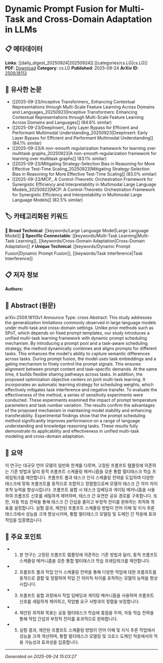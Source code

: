 <!-- KEYWORD_LINKING_METADATA:
{
  "processed_timestamp": "2025-09-24T15:03:27.433617",
  "vocabulary_version": "1.0",
  "selected_keywords": [
    "Large Language Model",
    "Dynamic Prompt Fusion",
    "Multi-Task Learning",
    "Cross-Domain Adaptation",
    "Task Interference"
  ],
  "rejected_keywords": [],
  "similarity_scores": {
    "Large Language Model": 0.85,
    "Dynamic Prompt Fusion": 0.7,
    "Multi-Task Learning": 0.8,
    "Cross-Domain Adaptation": 0.78,
    "Task Interference": 0.72
  },
  "extraction_method": "AI_prompt_based",
  "budget_applied": true,
  "candidates_json": {
    "candidates": [
      {
        "surface": "Large Language Models",
        "canonical": "Large Language Model",
        "aliases": [
          "LLM",
          "Large Language Models"
        ],
        "category": "broad_technical",
        "rationale": "Essential for linking discussions on advanced natural language processing techniques.",
        "novelty_score": 0.2,
        "connectivity_score": 0.9,
        "specificity_score": 0.6,
        "link_intent_score": 0.85
      },
      {
        "surface": "Dynamic Prompt Fusion",
        "canonical": "Dynamic Prompt Fusion",
        "aliases": [
          "Prompt Fusion",
          "Dynamic Prompt Scheduling"
        ],
        "category": "unique_technical",
        "rationale": "Represents a novel technique introduced in the paper for improving multi-task learning.",
        "novelty_score": 0.75,
        "connectivity_score": 0.65,
        "specificity_score": 0.8,
        "link_intent_score": 0.7
      },
      {
        "surface": "Multi-Task Learning",
        "canonical": "Multi-Task Learning",
        "aliases": [
          "MTL"
        ],
        "category": "specific_connectable",
        "rationale": "Central to the paper's approach and widely applicable in machine learning contexts.",
        "novelty_score": 0.3,
        "connectivity_score": 0.85,
        "specificity_score": 0.7,
        "link_intent_score": 0.8
      },
      {
        "surface": "Cross-Domain Adaptation",
        "canonical": "Cross-Domain Adaptation",
        "aliases": [
          "Domain Adaptation"
        ],
        "category": "specific_connectable",
        "rationale": "Key concept for linking studies on model generalization across different domains.",
        "novelty_score": 0.4,
        "connectivity_score": 0.75,
        "specificity_score": 0.75,
        "link_intent_score": 0.78
      },
      {
        "surface": "Task Interference",
        "canonical": "Task Interference",
        "aliases": [
          "Negative Transfer"
        ],
        "category": "unique_technical",
        "rationale": "Important for understanding challenges in multi-task learning environments.",
        "novelty_score": 0.65,
        "connectivity_score": 0.6,
        "specificity_score": 0.78,
        "link_intent_score": 0.72
      }
    ],
    "ban_list_suggestions": [
      "method",
      "experiment",
      "performance",
      "model stability",
      "transferability"
    ]
  },
  "decisions": [
    {
      "candidate_surface": "Large Language Models",
      "resolved_canonical": "Large Language Model",
      "decision": "linked",
      "scores": {
        "novelty": 0.2,
        "connectivity": 0.9,
        "specificity": 0.6,
        "link_intent": 0.85
      }
    },
    {
      "candidate_surface": "Dynamic Prompt Fusion",
      "resolved_canonical": "Dynamic Prompt Fusion",
      "decision": "linked",
      "scores": {
        "novelty": 0.75,
        "connectivity": 0.65,
        "specificity": 0.8,
        "link_intent": 0.7
      }
    },
    {
      "candidate_surface": "Multi-Task Learning",
      "resolved_canonical": "Multi-Task Learning",
      "decision": "linked",
      "scores": {
        "novelty": 0.3,
        "connectivity": 0.85,
        "specificity": 0.7,
        "link_intent": 0.8
      }
    },
    {
      "candidate_surface": "Cross-Domain Adaptation",
      "resolved_canonical": "Cross-Domain Adaptation",
      "decision": "linked",
      "scores": {
        "novelty": 0.4,
        "connectivity": 0.75,
        "specificity": 0.75,
        "link_intent": 0.78
      }
    },
    {
      "candidate_surface": "Task Interference",
      "resolved_canonical": "Task Interference",
      "decision": "linked",
      "scores": {
        "novelty": 0.65,
        "connectivity": 0.6,
        "specificity": 0.78,
        "link_intent": 0.72
      }
    }
  ]
}
-->

# Dynamic Prompt Fusion for Multi-Task and Cross-Domain Adaptation in LLMs

## 📋 메타데이터

**Links**: [[daily_digest_20250924|20250924]] [[categories/cs.LG|cs.LG]]
**PDF**: [Download](https://arxiv.org/pdf/2509.18113.pdf)
**Category**: cs.LG
**Published**: 2025-09-24
**ArXiv ID**: [2509.18113](https://arxiv.org/abs/2509.18113)

## 🔗 유사한 논문
- [[2025-09-23/Inceptive Transformers_ Enhancing Contextual Representations through Multi-Scale Feature Learning Across Domains and Languages_20250923|Inceptive Transformers: Enhancing Contextual Representations through Multi-Scale Feature Learning Across Domains and Languages]] (84.6% similar)
- [[2025-09-23/DeepInsert_ Early Layer Bypass for Efficient and Performant Multimodal Understanding_20250923|DeepInsert: Early Layer Bypass for Efficient and Performant Multimodal Understanding]] (84.1% similar)
- [[2025-09-23/A non-smooth regularization framework for learning over multitask graphs_20250923|A non-smooth regularization framework for learning over multitask graphs]] (83.1% similar)
- [[2025-09-23/Mitigating Strategy-Selection Bias in Reasoning for More Effective Test-Time Scaling_20250923|Mitigating Strategy-Selection Bias in Reasoning for More Effective Test-Time Scaling]] (83.0% similar)
- [[2025-09-23/MCP_ A Control-Theoretic Orchestration Framework for Synergistic Efficiency and Interpretability in Multimodal Large Language Models_20250923|MCP: A Control-Theoretic Orchestration Framework for Synergistic Efficiency and Interpretability in Multimodal Large Language Models]] (82.5% similar)

## 🏷️ 카테고리화된 키워드
**🧠 Broad Technical**: [[keywords/Large Language Model|Large Language Model]]
**🔗 Specific Connectable**: [[keywords/Multi-Task Learning|Multi-Task Learning]], [[keywords/Cross-Domain Adaptation|Cross-Domain Adaptation]]
**⚡ Unique Technical**: [[keywords/Dynamic Prompt Fusion|Dynamic Prompt Fusion]], [[keywords/Task Interference|Task Interference]]

## 📋 저자 정보

**Authors:** 

## 📄 Abstract (원문)

arXiv:2509.18113v1 Announce Type: cross 
Abstract: This study addresses the generalization limitations commonly observed in large language models under multi-task and cross-domain settings. Unlike prior methods such as SPoT, which depends on fixed prompt templates, our study introduces a unified multi-task learning framework with dynamic prompt scheduling mechanism. By introducing a prompt pool and a task-aware scheduling strategy, the method dynamically combines and aligns prompts for different tasks. This enhances the model's ability to capture semantic differences across tasks. During prompt fusion, the model uses task embeddings and a gating mechanism to finely control the prompt signals. This ensures alignment between prompt content and task-specific demands. At the same time, it builds flexible sharing pathways across tasks. In addition, the proposed optimization objective centers on joint multi-task learning. It incorporates an automatic learning strategy for scheduling weights, which effectively mitigates task interference and negative transfer. To evaluate the effectiveness of the method, a series of sensitivity experiments were conducted. These experiments examined the impact of prompt temperature parameters and task number variation. The results confirm the advantages of the proposed mechanism in maintaining model stability and enhancing transferability. Experimental findings show that the prompt scheduling method significantly improves performance on a range of language understanding and knowledge reasoning tasks. These results fully demonstrate its applicability and effectiveness in unified multi-task modeling and cross-domain adaptation.

## 📝 요약

이 연구는 대규모 언어 모델의 일반화 한계를 다루며, 고정된 프롬프트 템플릿에 의존하는 기존 방법과 달리 동적 프롬프트 스케줄링 메커니즘을 갖춘 통합 멀티태스크 학습 프레임워크를 제안합니다. 프롬프트 풀과 태스크 인식 스케줄링 전략을 도입하여 다양한 태스크에 맞춰 프롬프트를 동적으로 조합하고 정렬함으로써 모델의 태스크 간 의미 차이 포착 능력을 향상시킵니다. 프롬프트 융합 시 태스크 임베딩과 게이팅 메커니즘을 사용하여 프롬프트 신호를 세밀하게 제어하며, 태스크 간 유연한 공유 경로를 구축합니다. 또한, 자동 학습 전략을 통해 태스크 간 간섭을 줄이고 부정적 전이를 완화하는 최적화 목표를 설정합니다. 실험 결과, 제안된 프롬프트 스케줄링 방법이 언어 이해 및 지식 추론 태스크에서 성능을 크게 향상시키며, 통합 멀티태스크 모델링 및 도메인 간 적응에 효과적임을 입증했습니다.

## 🎯 주요 포인트

- 1. 본 연구는 고정된 프롬프트 템플릿에 의존하는 기존 방법과 달리, 동적 프롬프트 스케줄링 메커니즘을 갖춘 통합 멀티태스크 학습 프레임워크를 제안합니다.
- 2. 프롬프트 풀과 작업 인식 스케줄링 전략을 통해 다양한 작업에 대한 프롬프트를 동적으로 결합 및 정렬하여 작업 간 의미적 차이를 포착하는 모델의 능력을 향상시킵니다.
- 3. 프롬프트 융합 과정에서 작업 임베딩과 게이팅 메커니즘을 사용하여 프롬프트 신호를 세밀하게 제어하고, 작업별 요구 사항과의 정렬을 보장합니다.
- 4. 제안된 최적화 목표는 공동 멀티태스크 학습에 중점을 두며, 자동 학습 전략을 통해 작업 간섭과 부정적 전이를 효과적으로 완화합니다.
- 5. 실험 결과, 제안된 프롬프트 스케줄링 방법이 언어 이해 및 지식 추론 작업에서 성능을 크게 개선하며, 통합 멀티태스크 모델링 및 크로스 도메인 적응에서의 적용 가능성과 효과성을 입증합니다.


---

*Generated on 2025-09-24 15:03:27*